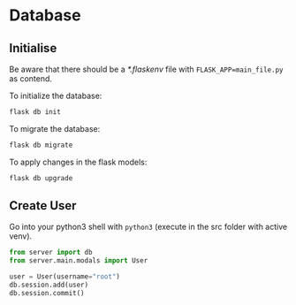 # Database

## Initialise

Be aware that there should  be a _*.flaskenv_ file with `FLASK_APP=main_file.py` as contend.

To initialize the database:

```bash
flask db init
```

To migrate the database:

```bash
flask db migrate
```

To apply changes in the flask models:

```bash
flask db upgrade
```

## Create User

Go into your python3 shell with `python3` (execute in the src folder with active venv).

```python
from server import db
from server.main.modals import User

user = User(username="root")
db.session.add(user)
db.session.commit()
```